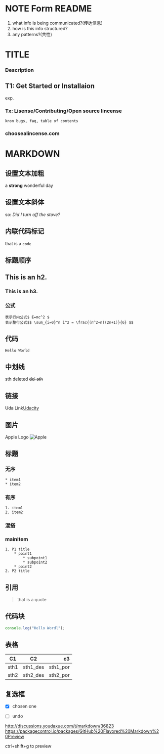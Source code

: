 # NOTE Form README

1. what info is being communicated?(传达信息)
2. how is this info structured?
3. any patterns?(共性)


# TITLE

### Description

## T1: Get Started or Installaion

exp.

### Tx: Lisense/Contributing/Open source lincense
    knon bugs, faq, table of contents

### choosealincense.com

# MARKDOWN

## 设置文本加粗
a **strong** wonderful day

## 设置文本斜体
so: _Did I turn off the stove?_

## 内联代码标记
that is a `code`

## 标题顺序
## This is an h2.
### This is an h3.

### 公式
    表示行内公式$ E=mc^2 $
    表示整行公式$$ \sum_{i=0}^n i^2 = \frac{(n^2+n)(2n+1)}{6} $$

## 代码
`Hello World` 

## 中划线
sth deleted ~~del sth~~

## 链接
Uda Link[Udacity](https://udacity.com/)

## 图片
Apple Logo ![Apple](https://www.brachaprinting.com/wp-content/uploads/2013/10/Apple-logo1.jpg)

## 标题
### 无序
    * item1
    * item2

### 有序
    1. item1
    2. item2

### 混搭
### mainitem
    1. P1 title
        * point1
            * subpoint1
            * subpoint2
        * point2
    2. P2 title

## 引用
> that is a quote

## 代码块
```javascript
console.log("Hello Wordl");
```
## 表格

| C1        | C2        | c3        |
| --------- |:---------:|----------:|
| sth1      | sth1_des  | sth1_por  |
| sth2      | sth2_des  | sth2_por  |


## 复选框
- [x] chosen one
- [ ] undo


http://discussions.youdaxue.com/t/markdown/36823
https://packagecontrol.io/packages/GitHub%20Flavored%20Markdown%20Preview

ctrl+shift+g to preview